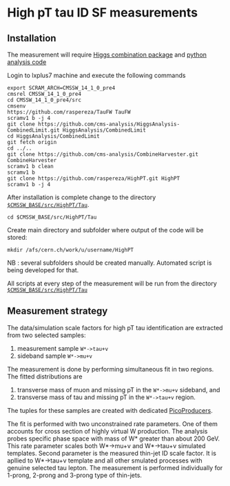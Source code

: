 # High pT tau ID SF measurements

## Installation

The measurement will require [Higgs combination package](https://github.com/cms-analysis/HiggsAnalysis-CombinedLimit.git) and [python analysis code](https://github.com/raspereza/HighPT.git) 

Login to lxplus7 machine and execute the following commands
```
export SCRAM_ARCH=CMSSW_14_1_0_pre4
cmsrel CMSSW_14_1_0_pre4
cd CMSSW_14_1_0_pre4/src
cmsenv
https://github.com/raspereza/TauFW TauFW
scramv1 b -j 4
git clone https://github.com/cms-analysis/HiggsAnalysis-CombinedLimit.git HiggsAnalysis/CombinedLimit
cd HiggsAnalysis/CombinedLimit
git fetch origin
cd ../..
git clone https://github.com/cms-analysis/CombineHarvester.git CombineHarvester
scramv1 b clean 
scramv1 b
git clone https://github.com/raspereza/HighPT.git HighPT
scramv1 b -j 4
```

After installation is complete change to the directory [`$CMSSW_BASE/src/HighPT/Tau`](https://github.com/raspereza/HighPT/tree/main/Tau).

```
cd $CMSSW_BASE/src/HighPT/Tau
```

Create main directory and subfolder where output of the code will be stored:
```
mkdir /afs/cern.ch/work/u/username/HighPT
```

NB : several subfolders should be created manually. Automated script is being developed for that.

All scripts at every step of the measurement will be run from the directory [`$CMSSW_BASE/src/HighPT/Tau`](https://github.com/raspereza/HighPT/tree/main/Tau)

## Measurement strategy

The data/simulation scale factors for high pT tau identification are extracted from two selected samples: 

1. measurement sample `W*->tau+v`
2. sideband sample `W*->mu+v`

The measurement is done by performing simultaneous fit in two regions. The fitted distributions are

1. transverse mass of muon and missing pT in the `W*->mu+v` sideband, and
2. transverse mass of tau and missing pT in the `W*->tau+v` region.

The tuples for these samples are created with dedicated [PicoProducers](https://github.com/raspereza/TauFW/tree/master/PicoProducer/python/analysis/HighPT).

The fit is performed with two unconstrained rate parameters. One of them accounts for cross section
of highly virtual W production. The analysis probes specific phase space with mass of W* greater than about 200 GeV.
This rate parameter scales both W*->mu+v and W*->tau+v simulated templates. Second parameter is the measured thin-jet ID scale factor. It is apllied to W*->tau+v template and all other smulated processes with genuine selected tau lepton. The measurement is performed individually for 1-prong, 2-prong and 3-prong type of thin-jets.



